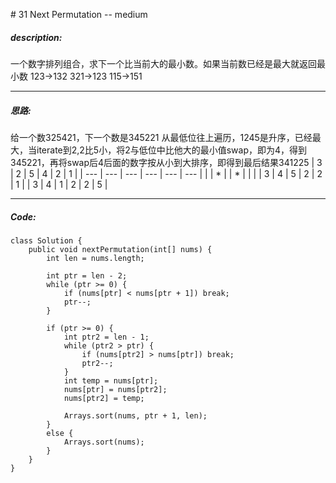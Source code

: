 \# 31 Next Permutation -- medium
##### description:
一个数字排列组合，求下一个比当前大的最小数。如果当前数已经是最大就返回最小数
123->132
321->123
115->151
****************
##### 思路:
给一个数325421，下一个数是345221
从最低位往上遍历，1245是升序，已经最大，当iterate到2,2比5小，将2与低位中比他大的最小值swap，即为4，得到345221，再将swap后4后面的数字按从小到大排序，即得到最后结果341225
| 3   | 2   | 5   | 4   | 2   | 1   |
| --- | --- | --- | --- | --- | --- |
|     | *   |     | *   |     |     |
| 3   | 4   | 5   | 2   | 2   | 1   |
| 3   | 4   | 1   | 2   | 2   | 5   |
**********
##### Code:
```
class Solution {
    public void nextPermutation(int[] nums) {
        int len = nums.length;

        int ptr = len - 2;
        while (ptr >= 0) {
            if (nums[ptr] < nums[ptr + 1]) break;
            ptr--;
        }

        if (ptr >= 0) {
            int ptr2 = len - 1;
            while (ptr2 > ptr) {
                if (nums[ptr2] > nums[ptr]) break;
                ptr2--;
            }
            int temp = nums[ptr];
            nums[ptr] = nums[ptr2];
            nums[ptr2] = temp;

            Arrays.sort(nums, ptr + 1, len);
        }
        else {
            Arrays.sort(nums);
        }
    }
}
```
